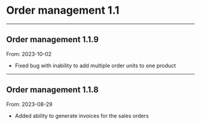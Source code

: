 # Order management 1.1


---

## Order management 1.1.9
From: 2023-10-02

* Fixed bug with inability to add multiple order units to one product

---

## Order management 1.1.8
From: 2023-08-29

* Added ability to generate invoices for the sales orders